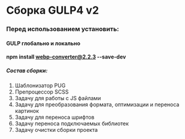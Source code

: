 # Сборка GULP4 v2

### Перед использованием установить:

#### GULP глобально и локально
#### npm install webp-converter@2.2.3 --save-dev

##### Состав сборки:

1. Шаблонизатор PUG
2. Препроцессор SCSS
4. Задачу для работы с JS файлами
5. Задачу для преобразования формата, оптимизации и переноса картинок
6. Задачу для переноса шрифтов
7. Задачу переноса подключаемых библиотек
8. Задачу очистки сборки проекта

